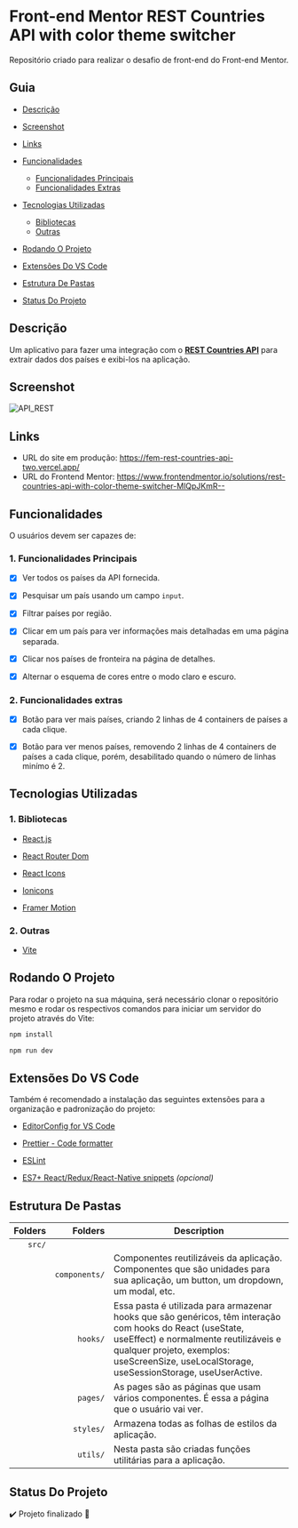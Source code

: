 # Front-end Mentor REST Countries API with color theme switcher

Repositório criado para realizar o desafio de front-end do Front-end Mentor.

## Guia

- [Descrição](#descrição)

- [Screenshot](#screenshot)

- [Links](#links)

- [Funcionalidades](#funcionalidades)

  - [Funcionalidades Principais](#1-funcionalidades-principais)
  - [Funcionalidades Extras](#2-funcionalidades-extras)

- [Tecnologias Utilizadas](#tecnologias-utilizadas)

  - [Bibliotecas](#1-bibliotecas)
  - [Outras](#2-outras)

- [Rodando O Projeto](#rodando-o-projeto)

- [Extensões Do VS Code](#extensões-do-vs-code)

- [Estrutura De Pastas](#estrutura-de-pastas)

- [Status Do Projeto](#status-do-projeto)

## Descrição

Um aplicativo para fazer uma integração com o **[REST Countries API](https://restcountries.com)** para extrair dados dos países e exibi-los na aplicação.

## Screenshot

![API_REST](https://github.com/wagnnermorais/FEM-Rest-Countries-API/assets/89792700/05e6e08e-5372-431c-a493-367996fb0adf)

## Links

- URL do site em produção: <https://fem-rest-countries-api-two.vercel.app/>
- URL do Frontend Mentor: <https://www.frontendmentor.io/solutions/rest-countries-api-with-color-theme-switcher-MlQpJKmR-->

## Funcionalidades

O usuários devem ser capazes de:

### 1. Funcionalidades Principais

- [x] Ver todos os países da API fornecida.

- [x] Pesquisar um país usando um campo `input`.

- [x] Filtrar países por região.

- [x] Clicar em um país para ver informações mais detalhadas em uma página separada.

- [x] Clicar nos países de fronteira na página de detalhes.

- [x] Alternar o esquema de cores entre o modo claro e escuro.

### 2. Funcionalidades extras

- [x] Botão para ver mais países, criando 2 linhas de 4 containers de países a cada clique.

- [x] Botão para ver menos países, removendo 2 linhas de 4 containers de países a cada clique, porém, desabilitado quando o número de linhas minímo é 2.

## Tecnologias Utilizadas

### 1. Bibliotecas

- [React.js](https://react.dev/learn/ "Documentação Do React.js")

- [React Router Dom](https://reactrouter.com/en/main/ "Documentação do React Router Dom")

- [React Icons](https://react-icons.github.io/react-icons/ "Documentação do React Icons")

- [Ionicons](https://ionic.io/ionicons/usage/ "Documentação do Ionicons")

- [Framer Motion](https://www.framer.com/motion/ "Documentação do Framer Motion")

### 2. Outras

- [Vite](https://vitejs.dev/guide/ "documentação do vite")

## Rodando O Projeto

Para rodar o projeto na sua máquina, será necessário clonar o repositório mesmo e rodar os respectivos comandos para iniciar um servidor do projeto através do Vite:

```bash
npm install
```

```bash
npm run dev
```

## Extensões Do VS Code

Também é recomendado a instalação das seguintes extensões para a organização e padronização do projeto:

- [EditorConfig for VS Code](https://marketplace.visualstudio.com/items?itemName=EditorConfig.EditorConfig)

- [Prettier - Code formatter](https://marketplace.visualstudio.com/items?itemName=esbenp.prettier-vscode)

- [ESLint](https://marketplace.visualstudio.com/items?itemName=dbaeumer.vscode-eslint)

- [ES7+ React/Redux/React-Native snippets](https://marketplace.visualstudio.com/items?itemName=dsznajder.es7-react-js-snippets) *(opcional)*

## Estrutura De Pastas

| Folders | Folders | Description |
| ---: | ---: | --- |
| `src/` |               |     |
|        | `components/` | Componentes reutilizáveis da aplicação. Componentes que são unidades para sua aplicação, um button, um dropdown, um modal, etc. |
|        | `hooks/`      | Essa pasta é utilizada para armazenar hooks que são genéricos, têm interação com hooks do React (useState, useEffect) e normalmente reutilizáveis e qualquer projeto, exemplos: useScreenSize, useLocalStorage, useSessionStorage, useUserActive. 
|        | `pages/`      | As pages são as páginas que usam vários componentes. É essa a página que o usuário vai ver. |
|        | `styles/`     | Armazena todas as folhas de estilos da aplicação. |
|        | `utils/`      | Nesta pasta são criadas funções utilitárias para a aplicação.|

## Status Do Projeto

:heavy_check_mark: Projeto finalizado :rocket:
